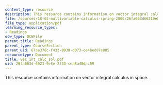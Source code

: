 ```yaml
---
content_type: resource
description: This resource contains information on vector integral calculus in space.
file: /courses/18-02-multivariable-calculus-spring-2006/26fa663d66219e8e2333cea8a40dac59_vec_int_calc_sol.pdf
file_type: application/pdf
learning_resource_types:
- Readings
ocw_type: OCWFile
parent_title: Readings
parent_type: CourseSection
parent_uid: 67ae370c-f433-8938-d073-ce4bed07e885
resourcetype: Document
title: vec_int_calc_sol.pdf
uid: 26fa663d-6621-9e8e-2333-cea8a40dac59
---
```

This resource contains information on vector integral calculus in space.

